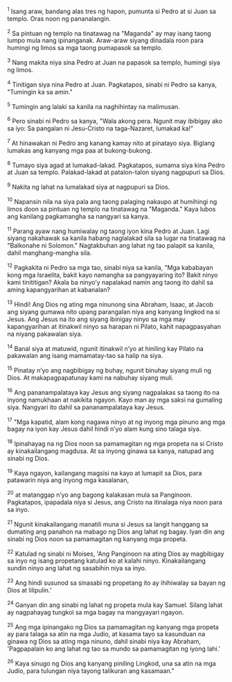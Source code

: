 <sup>1</sup>
Isang araw, bandang alas tres ng hapon, pumunta si Pedro at si Juan sa templo. Oras noon ng pananalangin. 

<sup>2</sup>
Sa pintuan ng templo na tinatawag na "Maganda" ay may isang taong lumpo mula nang ipinanganak. Araw-araw siyang dinadala roon para humingi ng limos sa mga taong pumapasok sa templo. 

<sup>3</sup>
Nang makita niya sina Pedro at Juan na papasok sa templo, humingi siya ng limos. 

<sup>4</sup>
Tinitigan siya nina Pedro at Juan. Pagkatapos, sinabi ni Pedro sa kanya, "Tumingin ka sa amin." 

<sup>5</sup>
Tumingin ang lalaki sa kanila na naghihintay na malimusan. 

<sup>6</sup>
Pero sinabi ni Pedro sa kanya, "Wala akong pera. Ngunit may ibibigay ako sa iyo: Sa pangalan ni Jesu-Cristo na taga-Nazaret, lumakad ka!" 

<sup>7</sup>
At hinawakan ni Pedro ang kanang kamay nito at pinatayo siya. Biglang lumakas ang kanyang mga paa at bukong-bukong. 

<sup>8</sup>
Tumayo siya agad at lumakad-lakad. Pagkatapos, sumama siya kina Pedro at Juan sa templo. Palakad-lakad at patalon-talon siyang nagpupuri sa Dios. 

<sup>9</sup>
Nakita ng lahat na lumalakad siya at nagpupuri sa Dios. 

<sup>10</sup>
Napansin nila na siya pala ang taong palaging nakaupo at humihingi ng limos doon sa pintuan ng templo na tinatawag na "Maganda." Kaya lubos ang kanilang pagkamangha sa nangyari sa kanya.

<sup>11</sup>
Parang ayaw nang humiwalay ng taong iyon kina Pedro at Juan. Lagi siyang nakahawak sa kanila habang naglalakad sila sa lugar na tinatawag na "Balkonahe ni Solomon." Nagtakbuhan ang lahat ng tao palapit sa kanila, dahil manghang-mangha sila. 

<sup>12</sup>
Pagkakita ni Pedro sa mga tao, sinabi niya sa kanila, "Mga kababayan kong mga Israelita, bakit kayo namangha sa pangyayaring ito? Bakit ninyo kami tinititigan? Akala ba ninyoʼy napalakad namin ang taong ito dahil sa aming kapangyarihan at kabanalan? 

<sup>13</sup>
Hindi! Ang Dios ng ating mga ninunong sina Abraham, Isaac, at Jacob ang siyang gumawa nito upang parangalan niya ang kanyang lingkod na si Jesus. Ang Jesus na ito ang siyang ibinigay ninyo sa mga may kapangyarihan at itinakwil ninyo sa harapan ni Pilato, kahit napagpasyahan na niyang pakawalan siya. 

<sup>14</sup>
Banal siya at matuwid, ngunit itinakwil nʼyo at hiniling kay Pilato na pakawalan ang isang mamamatay-tao sa halip na siya. 

<sup>15</sup>
Pinatay nʼyo ang nagbibigay ng buhay, ngunit binuhay siyang muli ng Dios. At makapagpapatunay kami na nabuhay siyang muli. 

<sup>16</sup>
Ang pananampalataya kay Jesus ang siyang nagpalakas sa taong ito na inyong namukhaan at nakikita ngayon. Kayo man ay mga saksi na gumaling siya. Nangyari ito dahil sa pananampalataya kay Jesus. 

<sup>17</sup>
"Mga kapatid, alam kong nagawa ninyo at ng inyong mga pinuno ang mga bagay na iyon kay Jesus dahil hindi nʼyo alam kung sino talaga siya. 

<sup>18</sup>
Ipinahayag na ng Dios noon sa pamamagitan ng mga propeta na si Cristo ay kinakailangang magdusa. At sa inyong ginawa sa kanya, natupad ang sinabi ng Dios. 

<sup>19</sup>
Kaya ngayon, kailangang magsisi na kayo at lumapit sa Dios, para patawarin niya ang inyong mga kasalanan, 

<sup>20</sup>
at matanggap nʼyo ang bagong kalakasan mula sa Panginoon. Pagkatapos, ipapadala niya si Jesus, ang Cristo na itinalaga niya noon para sa inyo. 

<sup>21</sup>
Ngunit kinakailangang manatili muna si Jesus sa langit hanggang sa dumating ang panahon na mabago ng Dios ang lahat ng bagay. Iyan din ang sinabi ng Dios noon sa pamamagitan ng kanyang mga propeta. 

<sup>22</sup>
Katulad ng sinabi ni Moises, 'Ang Panginoon na ating Dios ay magbibigay sa inyo ng isang propetang katulad ko at kalahi ninyo. Kinakailangang sundin ninyo ang lahat ng sasabihin niya sa inyo. 

<sup>23</sup>
Ang hindi susunod sa sinasabi ng propetang ito ay ihihiwalay sa bayan ng Dios at lilipulin.' 

<sup>24</sup>
Ganyan din ang sinabi ng lahat ng propeta mula kay Samuel. Silang lahat ay nagpahayag tungkol sa mga bagay na mangyayari ngayon. 

<sup>25</sup>
Ang mga ipinangako ng Dios sa pamamagitan ng kanyang mga propeta ay para talaga sa atin na mga Judio, at kasama tayo sa kasunduan na ginawa ng Dios sa ating mga ninuno, dahil sinabi niya kay Abraham, 'Pagpapalain ko ang lahat ng tao sa mundo sa pamamagitan ng iyong lahi.' 

<sup>26</sup>
Kaya sinugo ng Dios ang kanyang piniling Lingkod, una sa atin na mga Judio, para tulungan niya tayong talikuran ang kasamaan."